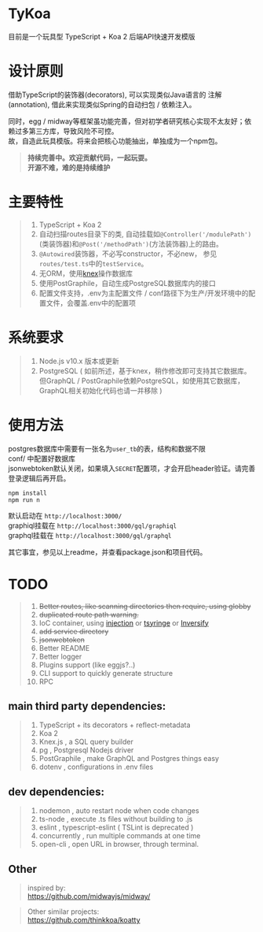 #  TyKoa  
目前是一个玩具型 TypeScript + Koa 2 后端API快速开发模版  

# 设计原则  
借助TypeScript的装饰器(decorators), 可以实现类似Java语言的 注解(annotation), 借此来实现类似Spring的自动扫包 / 依赖注入。  

同时，egg / midway等框架虽功能完善，但对初学者研究核心实现不太友好；依赖过多第三方库，导致风险不可控。  
故，自造此玩具模版。将来会把核心功能抽出，单独成为一个npm包。  

> **持续完善中。欢迎贡献代码，一起玩耍。  
开源不难，难的是持续维护**


# 主要特性
> 1. TypeScript + Koa 2
> 1. 自动扫描routes目录下的类, 自动挂载如`@Controller('/modulePath')`(类装饰器)和`@Post('/methodPath')`(方法装饰器)上的路由。
> 1. `@Autowired`装饰器，不必写constructor，不必new， 参见`routes/test.ts`中的`testService`。  
> 1. 无ORM，使用[knex](https://knexjs.org/)操作数据库  
> 1. 使用PostGraphile，自动生成PostgreSQL数据库内的接口
> 1. 配置文件支持，.env为主配置文件 / conf路径下为生产/开发环境中的配置文件，会覆盖.env中的配置项

# 系统要求  
> 1. Node.js v10.x 版本或更新  
> 1. PostgreSQL ( 如前所述，基于knex，稍作修改即可支持其它数据库。但GraphQL / PostGraphile依赖PostgreSQL，如使用其它数据库，GraphQL相关初始化代码也请一并移除 )  

# 使用方法  
postgres数据库中需要有一张名为`user_tb`的表，结构和数据不限  
conf/ 中配置好数据库  
jsonwebtoken默认关闭，如果填入`SECRET`配置项，才会开启header验证。请完善登录逻辑后再开启。  
```
npm install  
npm run n
```
默认启动在 `http://localhost:3000/`  
graphiql挂载在 `http://localhost:3000/gql/graphiql`  
graphql挂载在 `http://localhost:3000/gql/graphql`  

其它事宜，参见以上readme，并查看package.json和项目代码。  


# TODO  

> 1. ~~Better routes, like scanning directories then require, using globby~~  
> 1. ~~duplicated route path warning.~~  
> 1. IoC container, using [injection](injection) or [tsyringe](https://github.com/microsoft/tsyringe) or [Inversify](https://github.com/inversify/InversifyJS)
> 1. ~~add service directory~~
> 1. ~~jsonwebtoken~~
> 1. Better README
> 1. Better logger
> 1. Plugins support (like eggjs?..)
> 1. CLI support to quickly generate structure
> 1. RPC


## main third party dependencies:  
> 1. TypeScript + its decorators + reflect-metadata  
> 1. Koa 2
> 1. Knex.js , a SQL query builder
> 1. pg , Postgresql Nodejs driver
> 1. PostGraphile , make GraphQL and Postgres things easy
> 1. dotenv , configurations in .env files


## dev dependencies:  
> 1. nodemon , auto restart node when code changes
> 1. ts-node , execute .ts files without building to .js
> 1. eslint , typescript-eslint ( TSLint is deprecated )
> 1. concurrently , run multiple commands at one time
> 1. open-cli , open URL in browser, through terminal.  

## Other
> inspired by:  
https://github.com/midwayjs/midway/  

> Other similar projects:  
https://github.com/thinkkoa/koatty